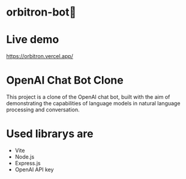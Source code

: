 # orbitron-bot🤖

# Live demo
https://orbitron.vercel.app/
# OpenAI Chat Bot Clone
 

  This project is a clone of the OpenAI chat bot, built with the aim of demonstrating the capabilities of language models in natural language processing and conversation.
# Used librarys are
* Vite
* Node.js
* Express.js
* OpenAI API key
